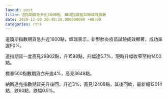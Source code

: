 ```yaml
---
layout: post
title: 道指期貨急升近1600點　輝瑞指疫苗試驗成效顯著
date: 2020-11-09 20:40:28.000000000 +08:00
categories: rthk
---
```


道瓊斯指數期貨急升近1600點，輝瑞表示，新型肺炎疫苗試驗成效顯著，成功率逾90%。

道指期貨一度高見29802點，升1598點，升幅達5.7%，現時升幅收窄至約1400點。

標普500指數期貨亦升逾4%，高見3648點。

納斯達克指數期貨先升後回，升近3%，高見12408點，其後回軟，最新報12014點，跌60點，跌幅0.5%。
